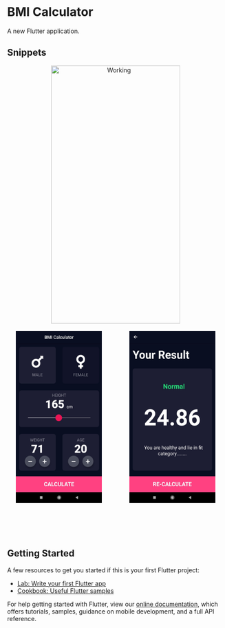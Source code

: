# BMI Calculator

A new Flutter application.


## Snippets

<p align="center">
  <img src="assets/working.gif" height=600 width=300 title="Working">
</p>
  <img align="left" src="assets/screen1.jpg" height=400 width=200 title="Screen 1" hspace="20" />
  <img align="right" src="assets/screen2.jpg" height=400 width=200 title="Screen 2" hspace="20"/> 
<br /><br /><br /><br />
<br /><br /><br /><br />
<br /><br /><br /><br />
<br /><br /><br /><br />
<br /><br /><br /><br />
<br /><br /><br /><br />
<br /><br /><br /><br />



## Getting Started

A few resources to get you started if this is your first Flutter project:

- [Lab: Write your first Flutter app](https://flutter.dev/docs/get-started/codelab)
- [Cookbook: Useful Flutter samples](https://flutter.dev/docs/cookbook)

For help getting started with Flutter, view our
[online documentation](https://flutter.dev/docs), which offers tutorials,
samples, guidance on mobile development, and a full API reference.
